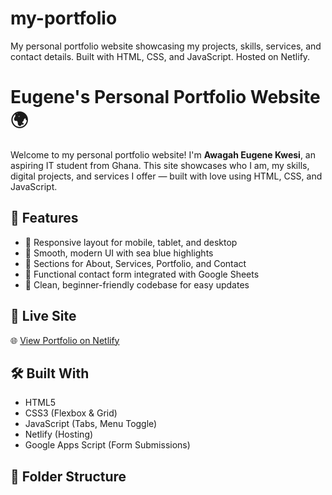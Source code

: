 # my-portfolio
My personal portfolio website showcasing my projects, skills, services, and contact details. Built with HTML, CSS, and JavaScript. Hosted on Netlify.
# Eugene's Personal Portfolio Website 🌍

Welcome to my personal portfolio website! I'm **Awagah Eugene Kwesi**, an aspiring IT student from Ghana. This site showcases who I am, my skills, digital projects, and services I offer — built with love using HTML, CSS, and JavaScript.

## 🌟 Features

- 📱 Responsive layout for mobile, tablet, and desktop
- 🎨 Smooth, modern UI with sea blue highlights
- 🧠 Sections for About, Services, Portfolio, and Contact
- 📩 Functional contact form integrated with Google Sheets
- 🔧 Clean, beginner-friendly codebase for easy updates

## 🚀 Live Site

🌐 [View Portfolio on Netlify](https://awagahsportfolio.netlify.app/)

## 🛠 Built With

- HTML5
- CSS3 (Flexbox & Grid)
- JavaScript (Tabs, Menu Toggle)
- Netlify (Hosting)
- Google Apps Script (Form Submissions)

## 📁 Folder Structure


